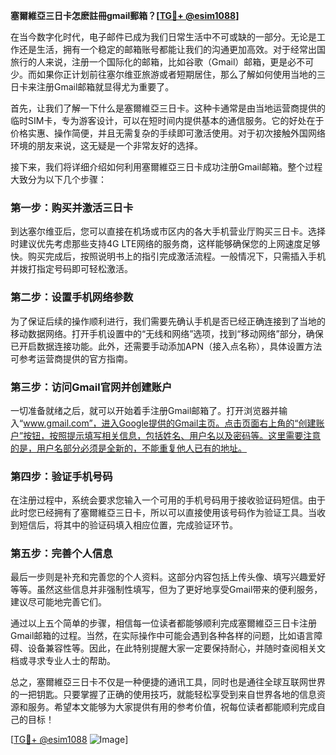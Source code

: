 **塞爾維亞三日卡怎麽註冊gmail郵箱？[[TG💪+ @esim1088](https://t.me/s/esim1088)]**

在当今数字化时代，电子邮件已成为我们日常生活中不可或缺的一部分。无论是工作还是生活，拥有一个稳定的邮箱账号都能让我们的沟通更加高效。对于经常出国旅行的人来说，注册一个国际化的邮箱，比如谷歌（Gmail）邮箱，更是必不可少。而如果你正计划前往塞尔维亚旅游或者短期居住，那么了解如何使用当地的三日卡来注册Gmail邮箱就显得尤为重要了。

首先，让我们了解一下什么是塞爾維亞三日卡。这种卡通常是由当地运营商提供的临时SIM卡，专为游客设计，可以在短时间内提供基本的通信服务。它的好处在于价格实惠、操作简便，并且无需复杂的手续即可激活使用。对于初次接触外国网络环境的朋友来说，这无疑是一个非常友好的选择。

接下来，我们将详细介绍如何利用塞爾維亞三日卡成功注册Gmail邮箱。整个过程大致分为以下几个步骤：

### 第一步：购买并激活三日卡

到达塞尔维亚后，您可以直接在机场或市区内的各大手机营业厅购买三日卡。选择时建议优先考虑那些支持4G LTE网络的服务商，这样能够确保您的上网速度足够快。购买完成后，按照说明书上的指引完成激活流程。一般情况下，只需插入手机并拨打指定号码即可轻松激活。

### 第二步：设置手机网络参数

为了保证后续的操作顺利进行，我们需要先确认手机是否已经正确连接到了当地的移动数据网络。打开手机设置中的“无线和网络”选项，找到“移动网络”部分，确保已开启数据连接功能。此外，还需要手动添加APN（接入点名称），具体设置方法可参考运营商提供的官方指南。

### 第三步：访问Gmail官网并创建账户

一切准备就绪之后，就可以开始着手注册Gmail邮箱了。打开浏览器并输入“www.gmail.com”，进入Google提供的Gmail主页。点击页面右上角的“创建账户”按钮，按照提示填写相关信息，包括姓名、用户名以及密码等。这里需要注意的是，用户名部分必须是全新的，不能重复他人已有的地址。

### 第四步：验证手机号码

在注册过程中，系统会要求您输入一个可用的手机号码用于接收验证码短信。由于此时您已经拥有了塞爾維亞三日卡，所以可以直接使用该号码作为验证工具。当收到短信后，将其中的验证码填入相应位置，完成验证环节。

### 第五步：完善个人信息

最后一步则是补充和完善您的个人资料。这部分内容包括上传头像、填写兴趣爱好等等。虽然这些信息并非强制性填写，但为了更好地享受Gmail带来的便利服务，建议尽可能地完善它们。

通过以上五个简单的步骤，相信每一位读者都能够顺利完成塞爾維亞三日卡注册Gmail邮箱的过程。当然，在实际操作中可能会遇到各种各样的问题，比如语言障碍、设备兼容性等。因此，在此特别提醒大家一定要保持耐心，并随时查阅相关文档或寻求专业人士的帮助。

总之，塞爾維亞三日卡不仅是一种便捷的通讯工具，同时也是通往全球互联网世界的一把钥匙。只要掌握了正确的使用技巧，就能轻松享受到来自世界各地的信息资源和服务。希望本文能够为大家提供有用的参考价值，祝每位读者都能顺利完成自己的目标！

[[TG💪+ @esim1088](https://t.me/s/esim1088) ![Image](https://i.postimg.cc/4NQfJmqS/Snipaste-2025-05-13-00-14-12.png)]